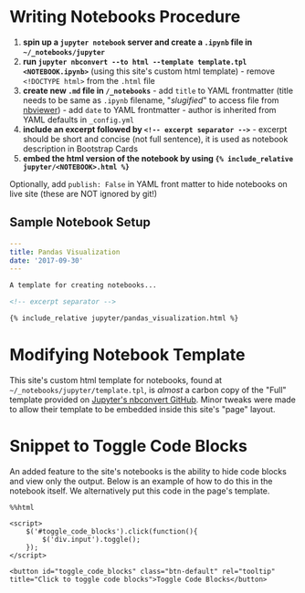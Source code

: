 # Writing Notebooks Procedure

  1. **spin up a `jupyter notebook` server and create a `.ipynb` file in `~/_notebooks/jupyter`**
  2. **run `jupyter nbconvert --to html --template template.tpl <NOTEBOOK.ipynb>`** (using this site's custom html template)
    - remove `<!DOCTYPE html>` from the `.html` file
  3. **create new `.md` file in `/_notebooks`**
    - add `title` to YAML frontmatter (title needs to be same as `.ipynb` filename, "*slugified*" to access file from [nbviewer](nbviewer.jupyter.org))
    - add `date` to YAML frontmatter
    - author is inherited from YAML defaults in `_config.yml`
  4. **include an excerpt followed by `<!-- excerpt separator -->`**
    - excerpt should be short and concise (not full sentence), it is used as notebook description in Bootstrap Cards
  5. **embed the html version of the notebook by using `{% include_relative jupyter/<NOTEBOOK>.html %}`**

Optionally, add `publish: False` in YAML front matter to hide notebooks on live site (these are NOT ignored by git!)  

## Sample Notebook Setup

```yaml
---
title: Pandas Visualization
date: '2017-09-30'
---
```

```html
A template for creating notebooks...

<!-- excerpt separator -->

{% include_relative jupyter/pandas_visualization.html %}
```

# Modifying Notebook Template

This site's custom html template for notebooks, found at `~/_notebooks/jupyter/template.tpl`, is *almost* a carbon copy of the "Full" template provided on [Jupyter's nbconvert GitHub](https://github.com/jupyter/nbconvert/blob/master/nbconvert/templates/html/full.tpl). Minor tweaks were made to allow their template to be embedded inside this site's "page" layout.  

# Snippet to Toggle Code Blocks

An added feature to the site's notebooks is the ability to hide code blocks and view only the output. Below is an example of how to do this in the notebook itself. We alternatively put this code in the page's template.  

```
%%html

<script>
    $('#toggle_code_blocks').click(function(){
        $('div.input').toggle();
    });
</script>

<button id="toggle_code_blocks" class="btn-default" rel="tooltip" title="Click to toggle code blocks">Toggle Code Blocks</button>
```
